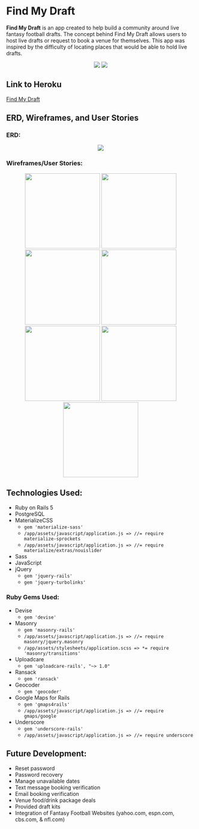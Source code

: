 # Find My Draft

**Find My Draft** is an app created to help build a community around live fantasy football drafts. The concept behind Find My Draft allows users to host live drafts or request to book a venue for themselves. This app was inspired by the difficulty of locating places that would be able to hold live drafts.
<p align="center">
<span><img src="http://i.imgur.com/YgStdPp.jpg">  <img src="http://i.imgur.com/aABh2Yt.jpg"></span>
</p>

## Link to Heroku
<a href="https://findmydraft.herokuapp.com/">Find My Draft</a>

## ERD, Wireframes, and User Stories

### ERD:
<p align="center">
<img src="http://i.imgur.com/3sVGHxR.png">
</p>

### Wireframes/User Stories:
<p align="center">
<img src="http://i.imgur.com/w4UDJF3.png" height="200px" width="200px">
<img src="http://i.imgur.com/8YKyjdw.png" height="200px" width="200px">
<img src="http://i.imgur.com/UvK0LMn.png" height="200px" width="200px">
<img src="http://i.imgur.com/b9CLOA9.png" height="200px" width="200px">
<img src="http://i.imgur.com/bkDHZr7.png" height="200px" width="200px">
<img src="http://i.imgur.com/2UHIAMp.png" height="200px" width="200px">
<img src="http://i.imgur.com/Q7JCVR5.png" height="200px" width="200px">
</p>

## Technologies Used:
* Ruby on Rails 5
* PostgreSQL
* MaterializeCSS <ul><li>```gem 'materialize-sass'```</li><li>```/app/assets/javascript/application.js => //= require materialize-sprockets```</li><li> ```/app/assets/javascript/application.js => //= require materialize/extras/nouislider```</li></ul>
* Sass
* JavaScript
* jQuery <ul><li>```gem 'jquery-rails'```</li><li>```gem 'jquery-turbolinks'```</li></ul>

### Ruby Gems Used:
* Devise <ul><li>```gem 'devise'```</li></ul>
* Masonry <ul><li>```gem 'masonry-rails'```</li><li>```/app/assets/javascript/application.js => //= require masonry/jquery.masonry```</li><li>```/app/assets/stylesheets/application.scss => *= require 'masonry/transitions' ```</li></ul>
* Uploadcare <ul><li>```gem 'uploadcare-rails', "~> 1.0"```</li></ul>
* Ransack <ul><li>```gem 'ransack'```</li></ul>
* Geocoder <ul><li>```gem 'geocoder'```</li></ul>
* Google Maps for Rails <ul><li>```gem 'gmaps4rails'```</li><li> ```/app/assets/javascript/application.js => //= require gmaps/google```</li></ul>
* Underscore <ul><li>```gem 'underscore-rails'```</li><li> ```/app/assets/javascript/application.js => //= require underscore```</li></ul>

## Future Development:
* Reset password
* Password recovery
* Manage unavailable dates
* Text message booking verification
* Email booking verification
* Venue food/drink package deals
* Provided draft kits
* Integration of Fantasy Football Websites (yahoo.com, espn.com, cbs.com, & nfl.com)
